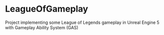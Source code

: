 # LeagueOfGameplay
Project implementing some League of Legends gameplay in Unreal Engine 5 with Gameplay Ability System (GAS)
